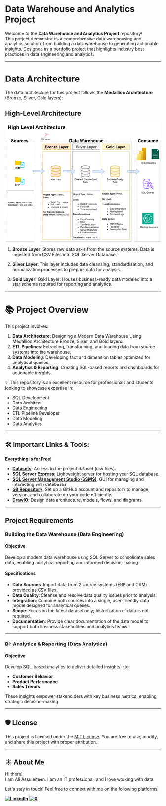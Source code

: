 # Data Warehouse and Analytics Project
Welcome to the **Data Warehouse and Analytics Project** repository!</br>
This porject demonstrates a comprehensive data warehousing and analytics solution, from building a data warehouse to generating actionable insights. Designed as a portfolio project that highlights industry best practices in data engineering and analytics.

---

# Data Architecture

The data architecture for this project follows the **Medallion Architecture** (Bronze, Silver, Gold layers):

## High-Level Architecture

![Data Architecture](docs/data_architecture.png)

1. **Bronze Layer**:  Stores raw data as-is from the source systems. Data is ingested from CSV Files into SQL Server Database. </br>

2. **Silver Layer**: This layer includes data cleansing, standardization, and normalization processes to prepare data for analysis. </br>

3. **Gold Layer**: Gold Layer: Houses business-ready data modeled into a star schema required for reporting and analytics. </br>

---

# 📚 Project Overview

This project involves:
1. **Data Architecture**: Designing a Modern Data Warehouse Using Medallion Architecture Bronze, Silver, and Gold layers.
2. **ETL Pipelines**: Extracting, transforming, and loading data from source systems into the warehouse.
3. **Data Modeling**: Developing fact and dimension tables optimized for analytical queries.
4. **Analytics & Reporting**: Creating SQL-based reports and dashboards for actionable insights.

✨ This repository is an excellent resource for professionals and students looking to showcase expertise in:
- SQL Development
- Data Architect
- Data Engineering
- ETL Pipeline Developer
- Data Modeling
- Data Analytics

---

## 🛠️ Important Links & Tools:

**Everything is for Free!**

- **[Datasets](datasets/)**: Access to the project dataset (csv files).
- **[SQL Server Express](https://www.microsoft.com/en-us/sql-server/sql-server-downloads)**: Lightweight server for hosting your SQL database.
- **[SQL Server Management Studio (SSMS)](https://learn.microsoft.com/en-us/ssms/install/install?view=sql-server-ver16)**: GUI for managing and interacting with databases.
- **[Git Repository](https://github.com/)**: Set up a GitHub account and repository to manage, version, and collaborate on your code efficiently.
- **[DrawIO](https://www.drawio.com/)**: Design data architecture, models, flows, and diagrams.

---

## Project Requirements

### Building the Data Warehouse (Data Engineering)

#### Objective
Develop a modern data warehouse using SQL Server to consolidate sales data, enabling analytical reporting and informed decision-making.

#### Specifications
- **Data Sources**: Import data from 2 source systems (ERP and CRM) provided as CSV files.
- **Data Quality**: Cleanse and resolve data quality issues prior to analysis.
- **Integration**: Combine both sources into a single, user-friendly data model designed for analytical queries.
- **Scope**: Focus on the latest dataset only; historization of data is not required.
- **Documentation**: Provide clear documentation of the data model to support both business stakeholders and analytics teams.


---


### BI: Analytics & Reporting (Data Analytics)

#### Objective
Develop SQL-based analytics to deliver detailed insights into:
- **Customer Behavior**
- **Product Performance**
- **Sales Trends**

These insights empower stakeholders with key business metrics, enabling strategic decision-making.

---

## 🛡️ License
This project is licensed under the [MIT License](https://opensource.org/licenses/MIT ). You are free to use, modify, and share this project with proper attribution.

---

## ☀️ About Me
Hi there! </br> I am Ali Assuleiteen. I am an IT professional, and I love working with data.

Let's stay in touch! Feel free to connect with me on the following platforms:

**[![LinkedIn](https://img.shields.io/badge/LinkedIn-0077B5?style=for-the-badge&logo=linkedin)](www.linkedin.com/in/ali-assuleiteen-7a6a64219)**
**[![X](https://img.shields.io/badge/X-1DA1F2?style=for-the-badge&logo=X&logoColor=white)]( https://twitter.com/ayas92 )**
